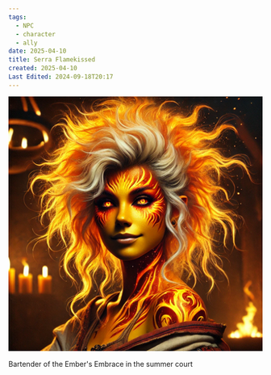 ```yaml
---
tags:
  - NPC
  - character
  - ally
date: 2025-04-10
title: Serra Flamekissed
created: 2025-04-10
Last Edited: 2024-09-18T20:17
---
```








![serra-flamekissed.png](/images/serra-flamekissed.png)

  

Bartender of the Ember's Embrace in the summer court